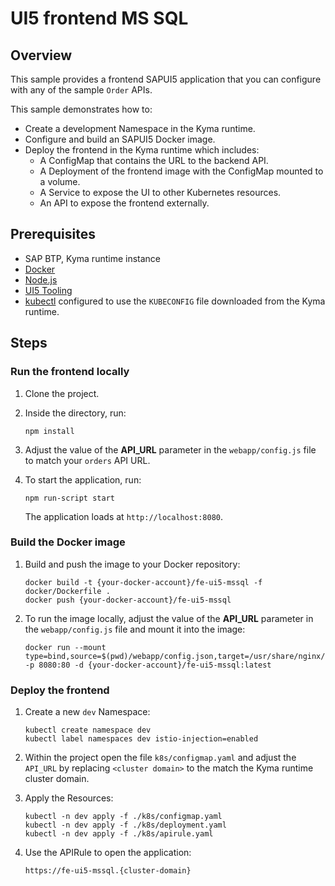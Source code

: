# UI5 frontend MS SQL

## Overview

This sample provides a frontend SAPUI5 application that you can configure with any of the sample `Order` APIs.

This sample demonstrates how to:

- Create a development Namespace in the Kyma runtime.
- Configure and build an SAPUI5 Docker image.
- Deploy the frontend in the Kyma runtime which includes:
  - A ConfigMap that contains the URL to the backend API.
  - A Deployment of the frontend image with the ConfigMap mounted to a volume.
  - A Service to expose the UI to other Kubernetes resources.
  - An API to expose the frontend externally.

## Prerequisites

- SAP BTP, Kyma runtime instance
- [Docker](https://www.docker.com/)
- [Node.js](https://nodejs.org/en/)
- [UI5 Tooling](https://ui5.github.io/cli/stable/)
- [kubectl](https://kubernetes.io/docs/tasks/tools/install-kubectl/) configured to use the `KUBECONFIG` file downloaded from the Kyma runtime.

## Steps

### Run the frontend locally

1. Clone the project.

2. Inside the directory, run:

   ```shell
   npm install
   ```

3. Adjust the value of the **API_URL** parameter in the `webapp/config.js` file to match your `orders` API URL.

4. To start the application, run:

   ```shell
   npm run-script start
   ```

   The application loads at `http://localhost:8080`.

### Build the Docker image

1. Build and push the image to your Docker repository:

   ```shell
   docker build -t {your-docker-account}/fe-ui5-mssql -f docker/Dockerfile .
   docker push {your-docker-account}/fe-ui5-mssql
   ```

2. To run the image locally, adjust the value of the **API_URL** parameter in the `webapp/config.js` file and mount it into the image:

   ```shell
   docker run --mount type=bind,source=$(pwd)/webapp/config.json,target=/usr/share/nginx/html/config.json -p 8080:80 -d {your-docker-account}/fe-ui5-mssql:latest
   ```

### Deploy the frontend

1. Create a new `dev` Namespace:

   ```shell
   kubectl create namespace dev
   kubectl label namespaces dev istio-injection=enabled
   ```

2. Within the project open the file `k8s/configmap.yaml` and adjust the `API_URL` by replacing `<cluster domain>` to the match the Kyma runtime cluster domain.

3. Apply the Resources:

   ```shell
   kubectl -n dev apply -f ./k8s/configmap.yaml
   kubectl -n dev apply -f ./k8s/deployment.yaml
   kubectl -n dev apply -f ./k8s/apirule.yaml
   ```

4. Use the APIRule to open the application:

   ```shell
   https://fe-ui5-mssql.{cluster-domain}
   ```
